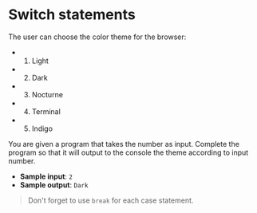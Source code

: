 # Switch statements

The user can choose the color theme for the browser:
- 1. Light
- 2. Dark
- 3. Nocturne
- 4. Terminal
- 5. Indigo

You are given a program that takes the number as input. Complete the program so that it will output to the console the theme according to input number.

- **Sample input**: `2`
- **Sample output**: `Dark`

>Don't forget to use `break` for each case statement.